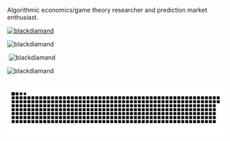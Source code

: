Algorithmic economics/game theory researcher and prediction market enthusiast.

<p align="left"> <a href="https://github.com/ryo-ma/github-profile-trophy"><img src="https://github-profile-trophy.vercel.app/?username=blackdiamand&theme=discord" alt="blackdiamand" /></a> </p>
<p><img  src="https://github-readme-stats.vercel.app/api/top-langs?username=blackdiamand&show_icons=true&theme=dark&locale=en&langs_count=10&layout=compact" alt="blackdiamand" /></p>
<p>&nbsp;<img src="https://github-readme-stats.vercel.app/api?username=blackdiamand&show_icons=true&theme=dark&locale=en" alt="blackdiamand" /></p>
<p><img src="https://github-readme-streak-stats.herokuapp.com/?user=blackdiamand&theme=dark" alt="blackdiamand" /></p>
</br>

<picture>
  <source media="(prefers-color-scheme: dark)" srcset="https://raw.githubusercontent.com/blackdiamand/blackdiamand/output/github-contribution-grid-snake-dark.svg">
  <source media="(prefers-color-scheme: light)" srcset="https://raw.githubusercontent.com/blackdiamand/blackdiamand/output/github-contribution-grid-snake.svg">
  <img alt="github contribution grid snake animation" src="https://raw.githubusercontent.com/blackdiamand/blackdiamand/output/github-contribution-grid-snake.svg">
</picture>

</html>
